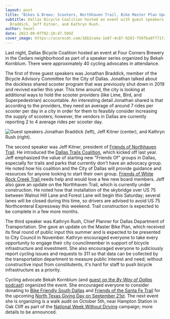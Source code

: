 ```yaml
---
layout: post
title: "Bikes & Brews: Scooters, Northhaven Trail, Bike Master Plan Update"
subtitle: Dallas Bicycle Coalition hosted an event with guest speakers Jonathan
  Braddick, Jeff Kitner, and Kathryn Rush.
author: hexel
date: 2023-09-07T02:10:47.599Z
cover_image: https://ucarecdn.com/16b2ca4a-1e87-4c87-9203-f59fba0f771f/
---
```

Last night, Dallas Bicycle Coalition hosted an event at Four Corners Brewery in the Cedars neighborhood as part of a speaker series organized by Bekah Kornblum. There were approximately 40 cycling advocates in attendance.

The first of three guest speakers was Jonathan Braddick, member of the Bicycle Advisory Committee for the City of Dallas. Jonathan talked about the dockless shared scooter program that was previously shut down in 2019 and revived earlier this year. This time around, the city is looking at additional ways to hold the scooter providers (like Lime, Bird, and Superpedestrian) accountable. An interesting detail Jonathan shared is that according to the providers, they need an average of around 7 rides per scooter per day in a city in order for them to feasibly consider increasing the supply of scooters; however, the vendors in Dallas are currently reporting 2 to 4 average rides per scooter day.

![Guest speakers Jonathan Braddick (left), Jeff Kitner (center), and Kathryn Rush (right).](https://ucarecdn.com/06f1a5ce-bcdf-43f6-8a1a-85a2f20a91d1/ "Guest speakers Jonathan Braddick (left), Jeff Kitner (center), and Kathryn Rush (right).")

The second speaker was Jeff Kitner, president of [Friends of Northhaven Trail](https://northaventrail.org/board-members). He introduced the [Dallas Trails Coalition](https://twitter.com/DallasTrails?ref_src=twsrc%5Egoogle%7Ctwcamp%5Eserp%7Ctwgr%5Eauthor), which kicked off last year. Jeff emphasized the value of starting new "Friends Of" groups in Dallas, especially for trails and parks that currently don't have an advocacy group. He noted how his coalition and the City of Dallas will provide guidance and resources for anyone looking to start their own group. [Friends of White Rock Creek Trail ](https://www.whiterockcreektrail.org/)needs help and would love a few new board members. Jeff also gave an update on the Northhaven Trail, which is currently under construction. He noted how that installation of the skybridge over US 75 between Walnut Hill Lane and Forest Lane will begin this Saturday; several lanes will be closed during this time, so drivers are advised to avoid US 75 Northcenteral Expressway this weekend. Trail construction is expected to be complete in a few more months.

The third speaker was Kathryn Rush, Chief Planner for Dallas Department of Transportation. She gave an update on the Master Bike Plan, which received its final round of public input this summer and is expected to be presented to City Council in November. Kathryn encouraged everyone to take every opportunity to engage their city councilmember in support of bicycle infrastructure and investment. She also encouraged everyone to judiciously report cycling issues and requests to 311 so that data can be collected by the transportation department to measure public interest and need; without constructive input from constitutents, it's hard for staff to push bicycle infrastructure as a priority.

Cycling advocate Bekah Kornblum (and [guest on the *By Way of Dallas* podcast](https://thisdallaslife.com/blog/2023/05/03/seven-cycling-groups-that-meet-weekly-monthly-in-dallas-volume-1)) organized the event. She encouraged everyone to consider donating to [Bike Friendly South Dallas](https://bikefriendlysouthdallas.org/) and [Friends of the Santa Fe Trail](https://www.friendsofsantafetrail.org/) for the upcoming [North Texas Giving Day on September 21st](https://www.cftexas.org/community-impact/integrations/north-texas-giving-day#:~:text=Save%20the%20date%20for%20September,CFT%27s%20North%20Texas%20Giving%20Day.). The next event she is organizing is a walk audit on October 5th, near Hampton Station in Oak Cliff as part of the [National Week Without Driving](https://americawalks.org/campaigns/national-week-without-driving/) campaign; more details to be announced.